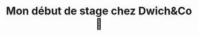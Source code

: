 ---
inProgress: false
title: "Mon début de stage chez Dwich&Co 🥪"
description: "<p>Je viens de commencer mon stage chez Dwich&Co, une entreprise de restauration rapide. Notre mission principale est de développer un site de Click & Collect pour une sandwicherie, permettant aux clients de commander en ligne et de récupérer leurs repas en magasin.</p><br><h2>Reprendre un Projet en cours</h2><br><p>Le projet avait été initié par deux autres stagiaires dans la sandwicherie aussi présent au sein d'Ynov Campus. À mon arrivée, j'ai dû m'adapter au travail déjà effectué et j'ai rapidement découvert une faille de sécurité critique : il était possible de modifier le prix d'un article pour payer moins cher. J'ai donc consacré le début de mon stage à corriger cette vulnérabilité, garantissant ainsi la sécurité et l'intégrité des transactions.</p><br><h2>Adaptation et Modernisation</h2><br><p>En examinant le travail existant, j'ai décidé de ne pas tout refaire (malgré le fait que l'envie ne m'en manquait pas...) mais de moderniser et optimiser le code actuel. Cette approche m'a permis de :</p><ul><li><strong>Gagner du Temps</strong> : En utilisant la base existante, j'ai pu me concentrer sur l'amélioration des fonctionnalités.</li><li><strong>Continuité</strong> : Respecter le travail des anciens stagiaires tout en y apportant des améliorations.</li>li><strong>Flexibilité et Évolution</strong> : Introduire des technologies modernes sans perturber l'architecture initiale.</li></ul><br><h2>Conclusion</h2><br><p>Mon début de stage chez Dwich&Co est une expérience enrichissante. Corriger une faille de sécurité et moderniser le site m'ont permis de développer des compétences techniques et professionnelles précieuses. Je suis impatient de voir le site en ligne et d'observer son impact positif sur les clients.</p>"
img_alt: Dwich&Co-logo
img_src: https://nathan.bonnell.fr/public/Dwich&Co-logo.png
link: /blog/2
tags: ['Début', 'Stage', 'Python', 'Django', 'Click&Collect', 'Dwich&Co']
---